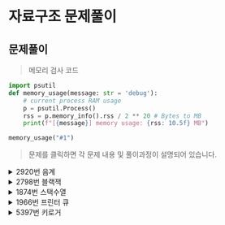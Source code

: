 # 자료구조 문제풀이

## 문제풀이 

> 메모리 검사 코드 

```py
import psutil
def memory_usage(message: str = 'debug'):
    # current process RAM usage
    p = psutil.Process()
    rss = p.memory_info().rss / 2 ** 20 # Bytes to MB
    print(f"[{message}] memory usage: {rss: 10.5f} MB")

memory_usage("#1")
```

> 문제를 클릭하면 각 문제 내용 및 풀이과정이 설명되어 있습니다.
<details>
<summary>2920번 음계</summary>

* [문제링크](https://www.acmicpc.net/problem/2920)

## 백준 2920번 음계

| 시간제한 |메모리제한|정답비율|입력조건|출력조건|
|:----:|:---:|:---:|:---:|:---:|
|  1초  |128MB|55%|문제에표기|문제에표기|

<br>

### 문제

```
문제
다장조는 c d e f g a b C, 총 8개 음으로 이루어져있다. 
이 문제에서 8개 음은 다음과 같이 숫자로 바꾸어 표현한다. 
c는 1로, d는 2로, ..., C를 8로 바꾼다.

1부터 8까지 차례대로 연주한다면 ascending,
8부터 1까지 차례대로 연주한다면 descending,
둘 다 아니라면 mixed 이다.

연주한 순서가 주어졌을 때, 이것이 ascending인지, descending인지,
아니면 mixed인지 판별하는 프로그램을 작성하시오.

입력조건
첫째 줄에 8개 숫자가 주어진다.
이 숫자는 문제 설명에서 설명한 음이며, 1부터 8까지 숫자가 한 번씩 등장한다.

출력조건
첫째 줄에 ascending, descending, mixed 중 하나를 출력한다.

```


<br>

|예제입력|예제출력|
|:---:|:---:|
|1 2 3 4 5 6 7 8|ascending|
|8 7 6 5 4 3 2 1|descending|
|8 1 7 2 6 3 5 4|mixed|



<br>

### 문제풀이 전략


1. 리스트에서 원소를 차례대로 비교한다.
2. 비교할때 두 원소 기준으로 오름차순, 내림차순 여부를 체크한다
3. 지속되는지 확인한다.



### 답안 전체코드

```py
inputData = list(map(int, input().split()))

ascending = 0
descending = 0
for index in range(1,len(inputData)):
    if inputData[index-1]!=inputData[index]+1 and inputData[index-1]!=inputData[index]-1:
        print("mixed")
        break
    elif inputData[index-1]==inputData[index]-1:
        ascending+=1
    elif inputData[index-1]==inputData[index]+1:
        descending+=1

if ascending==7:
    print("ascending")
elif descending==7:
    print("descending")
```

</details>
<details>
<summary>2798번 블랙잭</summary>

* [문제링크](https://www.acmicpc.net/problem/2798)

## backjoon 2798번 블랙잭

| 시간제한 |메모리제한|정답비율|입력조건|출력조건|
|:----:|:---:|:---:|:---:|:---:|
|  1초  |128MB|47%|문제에표기|문제에표기

<br>

### 문제

```
문제

카지노에서 제일 인기 있는 게임 블랙잭의 규칙은 상당히 쉽다.
카드의 합이 21을 넘지 않는 한도 내에서, 카드의 합을 최대한 크게 만드는 게임이다.
블랙잭은 카지노마다 다양한 규정이 있다.

한국 최고의 블랙잭 고수 김정인은 새로운 블랙잭 규칙을 만들어 상근, 창영이와 게임하려고 한다.

김정인 버전의 블랙잭에서 각 카드에는 양의 정수가 쓰여 있다.
그 다음, 딜러는 N장의 카드를 모두 숫자가 보이도록 바닥에 놓는다.
그런 후에 딜러는 숫자 M을 크게 외친다.

이제 플레이어는 제한된 시간 안에 N장의 카드 중에서 3장의 카드를 골라야 한다.
블랙잭 변형 게임이기 때문에, 플레이어가 고른 카드의 합은 M을 넘지 않으면서 M과 최대한 가깝게 만들어야 한다.

N장의 카드에 써져 있는 숫자가 주어졌을 때, M을 넘지 않으면서 M에 최대한 가까운 카드 3장의 합을 구해 출력하시오.

입력
첫째 줄에 카드의 개수 N(3 ≤ N ≤ 100)과 M(10 ≤ M ≤ 300,000)이 주어진다. 둘째 줄에는 카드에 쓰여 있는 수가 주어지며, 이 값은 100,000을 넘지 않는 양의 정수이다.

합이 M을 넘지 않는 카드 3장을 찾을 수 있는 경우만 입력으로 주어진다.

출력
첫째 줄에 M을 넘지 않으면서 M에 최대한 가까운 카드 3장의 합을 출력한다.

```


<br>

|   예제입력    |예제출력|
|:---------:|:---:|
|   5 21    ||
| 5 6 7 8 9 |21|
|   10 500    ||
| 93 181 245 214 315 36 185 138 216 295 |497|



<br>

### 문제풀이 전략


1. 카드 중 3개씩 뽑는 모든 경우의 수는 n(n-1)(n-2) 이며 n의 최대는 100이다.
2. 약 1,000,000이라는 실행횟수는 파이썬에서 부담되는 실행횟수가 아니기 때문에 단순 완전탐색으로 푼다.
3. 3중 반복문(완전탐색)으로 모든 경우의 수를 확인하여 문제를 해결한다.



### 답안 전체코드

```py
n,m = map(int,input().split())
카드덱 = list(map(int,input().split()))
result = 0

for index in range(len(카드덱)):
    for index2 in range(index+1,len(카드덱)):
        for index3 in range(index2+1,len(카드덱)):
            sum_value = 카드덱[index]+카드덱[index2]+카드덱[index3]
            if sum_value <= m:
                result = max(result, sum_value)

print(result)

```

</details>
<details>
<summary>1874번 스택수열</summary>

* [문제링크](https://www.acmicpc.net/problem/1874)

## 백준 1874번 스택수열

| 시간제한 |메모리제한|정답비율|입력조건|출력조건|
|:----:|:---:|:---:|:---:|:---:|
|  2초  |128MB|36%|문제에표기|문제에표기|

<br>

### 문제

```
문제
스택 (stack)은 기본적인 자료구조 중 하나로, 컴퓨터 프로그램을 작성할 때 자주 이용되는 개념이다. 
스택은 자료를 넣는 (push) 입구와 자료를 뽑는 (pop) 입구가 같아 제일 나중에 들어간 자료가 제일 먼저 나오는 (LIFO, Last in First out) 특성을 가지고 있다.

1부터 n까지의 수를 스택에 넣었다가 뽑아 늘어놓음으로써, 하나의 수열을 만들 수 있다.
이때, 스택에 push하는 순서는 반드시 오름차순을 지키도록 한다고 하자.

임의의 수열이 주어졌을 때 스택을 이용해 그 수열을 만들 수 있는지 없는지, 있다면 어떤 순서로 push와 pop 연산을 수행해야 하는지를 알아낼 수 있다.
이를 계산하는 프로그램을 작성하라.

입력
첫 줄에 n (1 ≤ n ≤ 100,000)이 주어진다.
둘째 줄부터 n개의 줄에는 수열을 이루는 1이상 n이하의 정수가 하나씩 순서대로 주어진다.
물론 같은 정수가 두 번 나오는 일은 없다.

출력
입력된 수열을 만들기 위해 필요한 연산을 한 줄에 한 개씩 출력한다.
push연산은 +로, pop 연산은 -로 표현하도록 한다.
불가능한 경우 NO를 출력한다.

```


<br>

| 예제입력1 | 예제출력1 |
|:-----:|:-----:|
|   8   |   +   |
|   4   |   +   |
|   3   |   +   |
|   6   |   +   |
|   8   |   -   |
|   7   |   -   |
|   5   |   +   |
|   2   |   +   |
|   1   |   -   |
|       |   +   |
|       |   +   |
|       |   -   |
|       |   -   |
|       |   -   |
|       |   -   |
|       |   -   |

| 예제입력2 | 예제출력2 |
|:-----:|:-----:|
|   5   |  NO   |
|   1   |       |
|   2   |       |
|   5   |       |
|   3   |       |
|   4   |       |



<br>

### 문제풀이 전략
- 문제 유형
  - 스택, 그리디

문제 이해가 관건이다.
1. push를 하면 1부터 차례로 steak에 들어간다는 뜻이다
2. 만약 4를 steak에 넣고 빼고싶으면 push,push,push,push를 해야한다는 소리이다.(+,+,+,+)
3. 4를 꺼내야하니 pop을 해준다 (-)

* 풀이 전략
    1. 스택에 원소를 삽입할 때는, 단순히 특정 수에 도달할 때 까지 삽입하면 된다.
    2. 스택에서 원소를 연달아 빼낼 때 내림차순을 유지할 수 있는지 확인한다. 

### join 함수
문자열 합치기 - join 함수
join함수는 리스트의 문자열들을 합치는 역할을 합니다. 사용법은 아래와 같습니다.

"".join(리스트)
```python
str = "Hi my name is limcoing" 
splitted_str = str.split() 
print(splitted_str) 
출력 > ['Hi', 'my', 'name', 'is', 'limcoing'] 

joined_str = "".join(splitted_str) 
print(joined_str) 
출력 > Himynameislimcoing 
```

### 답안 전체코드

```py
반복 = int(input())
i=0
count = 1
stack = list()
result = list()
while i<반복:
    i+=1
    data = int(input())
    while count<=data:
        stack.append(count)
        count+=1
        result.append("+")
    if data == stack[-1]:
        stack.pop()
        result.append("-")
    else:
        print("NO")
        exit(0)
        
print('\n'.join(result))
```

</details>
<details>
<summary>1966번 프린터 큐</summary>

* [문제링크](https://www.acmicpc.net/problem/1966)

## 백준 1966번 프린터 큐

| 시간제한 |메모리제한|정답비율|입력조건|출력조건|
|:----:|:---:|:---:|:---:|:---:|
|  2초  |128MB|57%|문제에표기|문제에표기|

<br>

### 문제

```
[문제]
여러분도 알다시피 여러분의 프린터 기기는 여러분이 인쇄하고자 하는 문서를 인쇄 명령을 받은 ‘순서대로’, 즉 먼저 요청된 것을 먼저 인쇄한다.
여러 개의 문서가 쌓인다면 Queue 자료구조에 쌓여서 FIFO - First In First Out - 에 따라 인쇄가 되게 된다.
하지만 상근이는 새로운 프린터기 내부 소프트웨어를 개발하였는데, 이 프린터기는 다음과 같은 조건에 따라 인쇄를 하게 된다.

현재 Queue의 가장 앞에 있는 문서의 ‘중요도’를 확인한다.
나머지 문서들 중 현재 문서보다 중요도가 높은 문서가 하나라도 있다면, 이 문서를 인쇄하지 않고 Queue의 가장 뒤에 재배치 한다.
그렇지 않다면 바로 인쇄를 한다.
예를 들어 Queue에 4개의 문서(A B C D)가 있고, 중요도가 2 1 4 3 라면 C를 인쇄하고, 다음으로 D를 인쇄하고 A, B를 인쇄하게 된다.

여러분이 할 일은, 현재 Queue에 있는 문서의 수와 중요도가 주어졌을 때, 어떤 한 문서가 몇 번째로 인쇄되는지 알아내는 것이다.
예를 들어 위의 예에서 C문서는 1번째로, A문서는 3번째로 인쇄되게 된다.

[입력]
첫 줄에 테스트케이스의 수가 주어진다. 각 테스트케이스는 두 줄로 이루어져 있다.

테스트케이스의 첫 번째 줄에는 문서의 개수 N(1 ≤ N ≤ 100)과, 
몇 번째로 인쇄되었는지 궁금한 문서가 현재 Queue에서 몇 번째에 놓여 있는지를 나타내는 정수 M(0 ≤ M < N)이 주어진다.
이때 맨 왼쪽은 0번째라고 하자.
두 번째 줄에는 N개 문서의 중요도가 차례대로 주어진다.
중요도는 1 이상 9 이하의 정수이고, 중요도가 같은 문서가 여러 개 있을 수도 있다.

[출력]
각 테스트 케이스에 대해 문서가 몇 번째로 인쇄되는지 출력한다.

```


<br>

|    예제입력1     | 예제출력1 |
|:-----------:|:-----:|
|      3      |   1   |
|     1 0     |   2   |
|      5      |   5   |
|     4 2     ||
|   1 2 3 4   ||
|     6 0     ||
| 1 1 9 1 1 1 ||



<br>

### 문제풀이 전략

1. 데이터의 개수가 많지 않으므로, 단순히 문제에서 요구하는 대로 구현한다.
2. 현재 리스트에서 가장 큰수가 앞에 올때까지 회전시킨 뒤에 추출한다.
3. 가장 큰 수가 M이면서 가장 앞에 있을 때 프로그램을 종료한다.


#### enumerate() 함수
인덱스(index)와 원소를 동시에 접근하면서 루프를 돌릴 수가 있을까요? 🐍

바로 파이썬의 내장 함수인 enumerate()를 이용하면 되는데요. for 문의 in 뒷 부분을 enumerate() 함수로 한 번 감싸주기만 하면 됩니다.
```python
for entry in enumerate(['A', 'B', 'C']):
    print(entry)

출력 > (0, 'A')
출력 > (1, 'B')
출력 > (2, 'C')
#----------------------
for i, letter in enumerate(['A', 'B', 'C']):
    print(i, letter)
출력 > 0 A
출력 > 1 B
출력 > 2 C
#----------------------
#시작인덱스 변경
for i, letter in enumerate(['A', 'B', 'C'], start=1):
    print(i, letter)
출력 > 1 A
출력 > 2 B
출력 > 3 C
```



### 답안 전체코드

```py
테스트케이스횟수 = int(input())
횟수=0
while 횟수<테스트케이스횟수:
    횟수+=1
    문서개수, pickNum = map(int,input().split())
    중요도리스트 = list(map(int,input().split()))
    queue = [(중요도,인덱스) for 인덱스, 중요도 in enumerate(중요도리스트)]
    중요도집합 = set(중요도리스트)
    count = 0
    if len(중요도리스트) == len(중요도집합):
        뽑아야하는값=중요도리스트[pickNum]
        중요도리스트.sort(reverse=True)
        for i in 중요도리스트:
            count+=1
            if 뽑아야하는값 == i:
                print(count)
                break
    else:
        while True:
            if queue[0][0] == max(queue, key=lambda x: x[0])[0]:
                count+=1
                if queue[0][1]==pickNum:
                    print(count)
                    break
                else:
                    queue.pop(0)
            else:
                queue.append(queue.pop(0))

```

</details>

<details>
<summary>5397번 키로거</summary>

# [백준 5397번 키로거](https://www.acmicpc.net/problem/5397)

## 5397번 키로거

| 시간제한 |메모리제한|정답비율|입력조건|출력조건|
|:----:|:---:|:---:|:---:|:---:|
|  1초  |256MB|25%|문제에표기|문제에표기|

<br>

### 문제

```
[문제]
창영이는 강산이의 비밀번호를 훔치기 위해서 강산이가 사용하는 컴퓨터에 키로거를 설치했다.
 며칠을 기다린 끝에 창영이는 강산이가 비밀번호 창에 입력하는 글자를 얻어냈다.

키로거는 사용자가 키보드를 누른 명령을 모두 기록한다.
따라서, 강산이가 비밀번호를 입력할 때,
화살표나 백스페이스를 입력해도 정확한 비밀번호를 알아낼 수 있다. 

강산이가 비밀번호 창에서 입력한 키가 주어졌을 때, 강산이의 비밀번호를 알아내는 프로그램을 작성하시오.
강산이는 키보드로 입력한 키는 알파벳 대문자, 소문자, 숫자, 백스페이스, 화살표이다.

[입력]
첫째 줄에 테스트 케이스의 개수가 주어진다.
각 테스트 케이스는 한줄로 이루어져 있고,
강산이가 입력한 순서대로 길이가 L인 문자열이 주어진다. 

(1 ≤ L ≤ 1,000,000) 강산이가 백스페이스를 입력했다면, '-'가 주어진다.
이때 커서의 바로 앞에 글자가 존재한다면, 그 글자를 지운다.
화살표의 입력은 '<'와 '>'로 주어진다.
이때는 커서의 위치를 움직일 수 있다면, 왼쪽 또는 오른쪽으로 1만큼 움직인다.
나머지 문자는 비밀번호의 일부이다. 물론, 나중에 백스페이스를 통해서 지울 수는 있다.

만약 커서의 위치가 줄의 마지막이 아니라면, 커서 및 커서 오른쪽에 있는 모든 문자는 오른쪽으로 한 칸 이동한다.

[출력]
각 테스트 케이스에 대해서, 강산이의 비밀번호를 출력한다. 비밀번호의 길이는 항상 0보다 크다.
```


<br>

|     예제입력     |예제출력|
|:------------:|:---:|
|      2       ||
| <<BP\<A>>Cd- |BAPC|
| ThIsIsS3Cr3t |ThIsIsS3Cr3t|




<br>

### 문제풀이 전략


- 문자열의 크기가 최대 1,000,000 이므로 시간초과이 빡빡하다.
- 스택을 활용하여 시간을 줄여야한다.

1. 두 개의 스택 사이에 있는 커서를 생각하면 편하다.
> 예 ) [        ] 커서 [         ]

2. ㅇ-이러ㄴ--런문제증<짜\>나 로 예를 들어 설명한다.
> "o" : [ㅇ]커서[]<br>
> "-" : []커서[]<br>
> "이" : [이]커서[]<br>
> "러" : [이러]커서[]<br>
> "ㄴ" : [이러ㄴ]커서[]<br>
> "-" : [이러]커서[]<br>
> "-" : [이]커서[]<br>
> "런" : [이런]커서[]<br>
> "문" : [이런문]커서[]<br>
> "제" : [이런문제]커서[]<br>
> "증" : [이런문제증]커서[]<br>
> "<" : [이런문제]커서[증]<br>
> "짜" : [이런문제짜]커서[증]<br>
> ">" : [이런문제짜증]커서[]<br>
> "나" : [이런문제짜증나]커서[]<br>

3. 맨 뒤에 추가 삭제 연산으로만 이루어지기 때문에 시간복잡도를 충분히 줄일 수 있다.
4. 커서 오른쪽에 있는 스택은 거꾸로 뒤집어서 출력해야한다.

### 답안 전체코드

```py
testcase_num = int(input())

for num in range(testcase_num):
    left = []
    right = []
    testcase = input()
    for code in testcase:
        if code == '-':
            if left:
                left.pop()
        elif code == '<':
            if left:
                right.append(left.pop())
        elif code == '>':
            if right:
                left.append(right.pop())
        else:
            left.append(code)
    left.extend(reversed(right))
    print("".join(left))
```

</details>